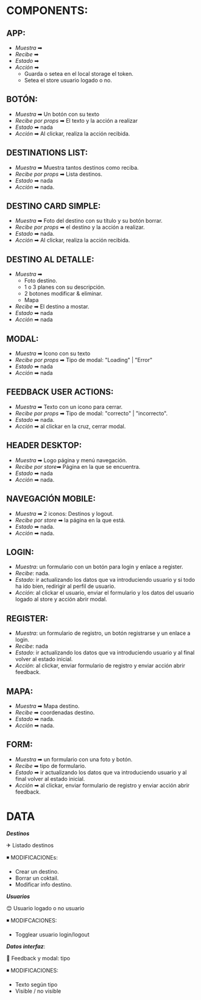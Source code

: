 # COMPONENTS:

## **APP**:

- _Muestra_ ➡
- _Recibe_ ➡
- _Estado_ ➡
- _Acción_ ➡
  - Guarda o setea en el local storage el token.
  - Setea el store usuario logado o no.

## **BOTÓN**:

- _Muestra_ ➡ Un botón con su texto
- _Recibe por props_ ➡ El texto y la acción a realizar
- _Estado_ ➡ nada
- _Acción_ ➡ Al clickar, realiza la acción recibida.

## **DESTINATIONS LIST**:

- _Muestra_ ➡ Muestra tantos destinos como reciba.
- _Recibe por props_ ➡ Lista destinos.
- _Estado_ ➡ nada
- _Acción_ ➡ nada.

## **DESTINO CARD SIMPLE**:

- _Muestra_ ➡ Foto del destino con su título y su botón borrar.
- _Recibe por props_ ➡ el destino y la acción a realizar.
- _Estado_ ➡ nada.
- _Acción_ ➡ Al clickar, realiza la acción recibida.

## **DESTINO AL DETALLE**:

- _Muestra_ ➡
  - Foto destino.
  - 1 o 3 planes con su descripción.
  - 2 botones modificar & eliminar.
  - Mapa
- _Recibe_ ➡ El destino a mostar.
- _Estado_ ➡ nada
- _Acción_ ➡ nada

## **MODAL**:

- _Muestra_ ➡ Icono con su texto
- _Recibe por props_ ➡ Tipo de modal: "Loading" | "Error"
- _Estado_ ➡ nada
- _Acción_ ➡ nada

## **FEEDBACK USER ACTIONS**:

- _Muestra_ ➡ Texto con un icono para cerrar.
- _Recibe por props_ ➡ Tipo de modal: "correcto" | "incorrecto".
- _Estado_ ➡ nada.
- _Acción_ ➡ al clickar en la cruz, cerrar modal.

## **HEADER DESKTOP**:

- _Muestra_ ➡ Logo página y menú navegación.
- *Recibe por store*➡ Página en la que se encuentra.
- _Estado_ ➡ nada
- _Acción_ ➡ nada.

## **NAVEGACIÓN MOBILE**:

- _Muestra_ ➡ 2 iconos: Destinos y logout.
- _Recibe por store_ ➡ la página en la que está.
- _Estado_ ➡ nada.
- _Acción_ ➡ nada.

## **LOGIN**:

- _Muestra_: un formulario con un botón para login y enlace a register.
- _Recibe_: nada.
- _Estado_: ir actualizando los datos que va introduciendo usuario y si todo ha ido bien, redirigir al perfil de usuario.
- _Acción_: al clickar el usuario, enviar el formulario y los datos del usuario logado al store y acción abrir modal.

## **REGISTER**:

- _Muestra_: un formulario de registro, un botón registrarse y un enlace a login.
- _Recibe_: nada
- _Estado_: ir actualizando los datos que va introduciendo usuario y al final volver al estado inicial.
- _Acción_: al clickar, enviar formulario de registro y enviar acción abrir feedback.

## **MAPA**:

- _Muestra_ ➡ Mapa destino.
- _Recibe_ ➡ coordenadas destino.
- _Estado_ ➡ nada.
- _Acción_ ➡ nada.

## **FORM**:

- _Muestra_ ➡ un formulario con una foto y botón.
- _Recibe_ ➡ tipo de formulario.
- _Estado_ ➡ ir actualizando los datos que va introduciendo usuario y al final volver al estado inicial.
- _Acción_ ➡ al clickar, enviar formulario de registro y enviar acción abrir feedback.

# DATA

**_Destinos_**

✈ Listado destinos

◾ MODIFICACIONEs:

- Crear un destino.
- Borrar un coktail.
- Modificar info destino.

**_Usuarios_**

😊 Usuario logado o no usuario

◾ MODIFCACIONES:

- Togglear usuario login/logout

**_Datos interfaz_**:

💫 Feedback y modal: tipo

◾ MODIFICACIONES:

- Texto según tipo
- Visible / no visible
